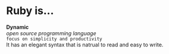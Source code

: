 # Ruby is...  
__Dynamic__  
 *open source programming language*  
` focus on simplicity and productivity `  
It has an elegant syntax that is natrual to read and easy to write.